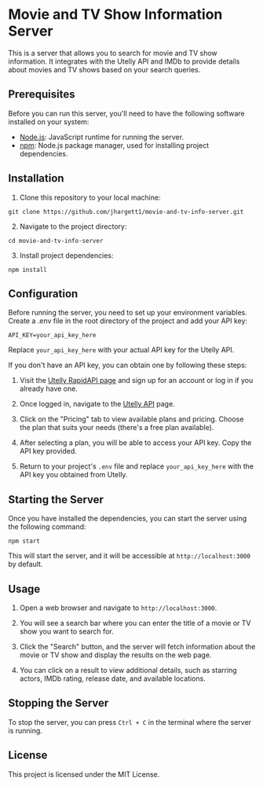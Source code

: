 # Movie and TV Show Information Server

This is a server that allows you to search for movie and TV show information. It integrates with the Utelly API and IMDb to provide details about movies and TV shows based on your search queries.

## Prerequisites

Before you can run this server, you'll need to have the following software installed on your system:

- [Node.js](https://nodejs.org/): JavaScript runtime for running the server.
- [npm](https://www.npmjs.com/): Node.js package manager, used for installing project dependencies.

## Installation

1. Clone this repository to your local machine:

```
git clone https://github.com/jhargett1/movie-and-tv-info-server.git
```


2. Navigate to the project directory:

```
cd movie-and-tv-info-server
```


3. Install project dependencies:

```
npm install
```

## Configuration

Before running the server, you need to set up your environment variables. Create a .env file in the root directory of the project and add your API key:

```
API_KEY=your_api_key_here

```

Replace `your_api_key_here` with your actual API key for the Utelly API.

If you don't have an API key, you can obtain one by following these steps:

1. Visit the [Utelly RapidAPI page](https://rapidapi.com/utelly/api/utelly) and sign up for an account or log in if you already have one.

2. Once logged in, navigate to the [Utelly API](https://rapidapi.com/utelly/api/utelly) page.

3. Click on the "Pricing" tab to view available plans and pricing. Choose the plan that suits your needs (there's a free plan available).

4. After selecting a plan, you will be able to access your API key. Copy the API key provided.

5. Return to your project's `.env` file and replace `your_api_key_here` with the API key you obtained from Utelly.


## Starting the Server

Once you have installed the dependencies, you can start the server using the following command:

```
npm start
```


This will start the server, and it will be accessible at `http://localhost:3000` by default.

## Usage

1. Open a web browser and navigate to `http://localhost:3000`.

2. You will see a search bar where you can enter the title of a movie or TV show you want to search for.

3. Click the "Search" button, and the server will fetch information about the movie or TV show and display the results on the web page.

4. You can click on a result to view additional details, such as starring actors, IMDb rating, release date, and available locations.

## Stopping the Server

To stop the server, you can press `Ctrl + C` in the terminal where the server is running.

## License

This project is licensed under the MIT License.